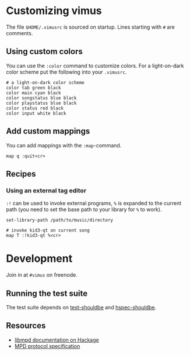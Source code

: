 # Customizing  vimus

The file `$HOME/.vimusrc` is sourced on startup.  Lines starting with `#` are
comments.

## Using custom colors

You can use the `:color` command to customize colors.  For a light-on-dark
color scheme put the following into your `.vimusrc`.

    # a light-on-dark color scheme
    color tab green black
    color main cyan black
    color songstatus blue black
    color playstatus blue black
    color status red black
    color input white black

## Add custom mappings

You can add mappings with the `:map`-command.

    map q :quit<cr>

## Recipes

### Using an external tag editor

`:!` can be used to invoke external programs, `%` is expanded to the current
path (you need to set the base path to your library for `%` to work).

    set-library-path /path/to/music/directory

    # invoke kid3-qt on current song
    map T :!kid3-qt %<cr>

# Development

Join in at `#vimus` on freenode.

## Running the test suite
The test suite depends on [test-shouldbe][] and [hspec-shouldbe][].

## Resources

 * [libmpd documentation on Hackage](http://hackage.haskell.org/packages/archive/libmpd/latest/doc/html/Network-MPD.html)
 * [MPD protocol specification](http://www.musicpd.org/doc/protocol/)

[test-shouldbe]:  https://github.com/sol/test-shouldbe
[hspec-shouldbe]: https://github.com/sol/hspec-shouldbe
